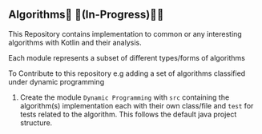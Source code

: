 ## Algorithms🚧 🚧(In-Progress)🚧🚧

This Repository contains implementation to common or any interesting algorithms with Kotlin and their analysis.

Each module represents a subset of different types/forms of algorithms

To Contribute to this repository e.g  adding a set of algorithms classified under dynamic programming
1. Create the module ```Dynamic Programming``` with ``src`` containing the algorithm(s) implementation each with their own class/file and ``test`` for tests related to the algorithm.
This follows the default java project structure.